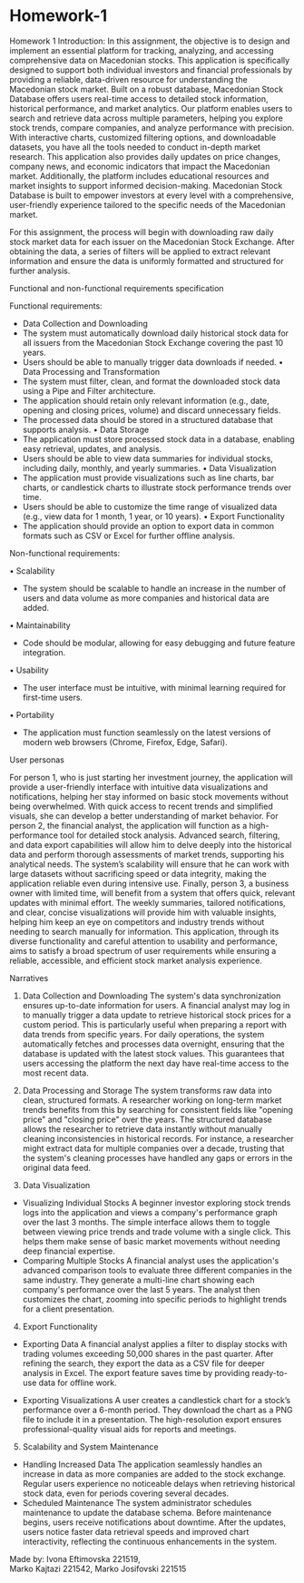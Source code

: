 # Homework-1
Homework 1
Introduction:
	In this assignment, the objective is to design and implement an essential platform for tracking, analyzing, and accessing comprehensive data on Macedonian stocks. This application is specifically designed to support both individual investors and financial professionals by providing a reliable, data-driven resource for understanding the Macedonian stock market. Built on a robust database, Macedonian Stock Database offers users real-time access to detailed stock information, historical performance, and market analytics. Our platform enables users to search and retrieve data across multiple parameters, helping you explore stock trends, compare companies, and analyze performance with precision. With interactive charts, customized filtering options, and downloadable datasets, you have all the tools needed to conduct in-depth market research. This application also provides daily updates on price changes, company news, and economic indicators that impact the Macedonian market. Additionally, the platform includes educational resources and market insights to support informed decision-making. Macedonian Stock Database is built to empower investors at every level with a comprehensive, user-friendly experience tailored to the specific needs of the Macedonian market.
 
For this assignment, the process will begin with downloading raw daily stock market data for each issuer on the Macedonian Stock Exchange. After obtaining the data, a series of filters will be applied to extract relevant information and ensure the data is uniformly formatted and structured for further analysis. 

Functional and non-functional requirements specification

Functional requirements:

 - Data Collection and Downloading
 - The system must automatically download daily historical stock data for all issuers from the Macedonian Stock Exchange covering the past 10 years.
 - Users should be able to manually trigger data downloads if needed.
•	Data Processing and Transformation
 - The system must filter, clean, and format the downloaded stock data using a Pipe and Filter architecture.
 - The application should retain only relevant information (e.g., date, opening and closing prices, volume) and discard unnecessary fields.
 - The processed data should be stored in a structured database that supports analysis.
•	Data Storage
 - The application must store processed stock data in a database, enabling easy retrieval, updates, and analysis.
 - Users should be able to view data summaries for individual stocks, including daily, monthly, and yearly summaries.
•	Data Visualization
 - The application must provide visualizations such as line charts, bar charts, or candlestick charts to illustrate stock performance trends over time.
 - Users should be able to customize the time range of visualized data (e.g., view data for 1 month, 1 year, or 10 years).
•	Export Functionality
 - The application should provide an option to export data in common formats such as CSV or Excel for further offline analysis.

Non-functional requirements:

•	Scalability
 - The system should be scalable to handle an increase in the number of users and data volume as more companies and historical data are added.

•	Maintainability
 - Code should be modular, allowing for easy debugging and future feature integration.

•	Usability
 - The user interface must be intuitive, with minimal learning required for first-time users.

•	Portability
 - The application must function seamlessly on the latest versions of modern web browsers (Chrome, Firefox, Edge, Safari).


User personas

 For person 1, who is just starting her investment journey, the application will provide a user-friendly interface with intuitive data visualizations and notifications, helping her stay informed on basic stock movements without being overwhelmed. With quick access to recent trends and simplified visuals, she can develop a better understanding of market behavior.
For person 2, the financial analyst, the application will function as a high-performance tool for detailed stock analysis. Advanced search, filtering, and data export capabilities will allow him to delve deeply into the historical data and perform thorough assessments of market trends, supporting his analytical needs. The system’s scalability will ensure that he can work with large datasets without sacrificing speed or data integrity, making the application reliable even during intensive use.
Finally, person 3, a business owner with limited time, will benefit from a system that offers quick, relevant updates with minimal effort. The weekly summaries, tailored notifications, and clear, concise visualizations will provide him with valuable insights, helping him keep an eye on competitors and industry trends without needing to search manually for information.
This application, through its diverse functionality and careful attention to usability and performance, aims to satisfy a broad spectrum of user requirements while ensuring a reliable, accessible, and efficient stock market analysis experience.

Narratives

1. Data Collection and Downloading
The system's data synchronization ensures up-to-date information for users. A financial analyst may log in to manually trigger a data update to retrieve historical stock prices for a custom period. This is particularly useful when preparing a report with data trends from specific years.
For daily operations, the system automatically fetches and processes data overnight, ensuring that the database is updated with the latest stock values. This guarantees that users accessing the platform the next day have real-time access to the most recent data.

2. Data Processing and Storage
The system transforms raw data into clean, structured formats. A researcher working on long-term market trends benefits from this by searching for consistent fields like "opening price" and "closing price" over the years. The structured database allows the researcher to retrieve data instantly without manually cleaning inconsistencies in historical records.
For instance, a researcher might extract data for multiple companies over a decade, trusting that the system's cleaning processes have handled any gaps or errors in the original data feed.

3. Data Visualization
 - Visualizing Individual Stocks
A beginner investor exploring stock trends logs into the application and views a company's performance graph over the last 3 months. The simple interface allows them to toggle between viewing price trends and trade volume with a single click. This helps them make sense of basic market movements without needing deep financial expertise.
-	Comparing Multiple Stocks
A financial analyst uses the application's advanced comparison tools to evaluate three different companies in the same industry. They generate a multi-line chart showing each company's performance over the last 5 years. The analyst then customizes the chart, zooming into specific periods to highlight trends for a client presentation.

4. Export Functionality
-	Exporting Data
A financial analyst applies a filter to display stocks with trading volumes exceeding 50,000 shares in the past quarter. After refining the search, they export the data as a CSV file for deeper analysis in Excel. The export feature saves time by providing ready-to-use data for offline work.

-	Exporting Visualizations
A user creates a candlestick chart for a stock’s performance over a 6-month period. They download the chart as a PNG file to include it in a presentation. The high-resolution export ensures professional-quality visual aids for reports and meetings.

5. Scalability and System Maintenance

-	Handling Increased Data
The application seamlessly handles an increase in data as more companies are added to the stock exchange. Regular users experience no noticeable delays when retrieving historical stock data, even for periods covering several decades.
-	Scheduled Maintenance
The system administrator schedules maintenance to update the database schema. Before maintenance begins, users receive notifications about downtime. After the updates, users notice faster data retrieval speeds and improved chart interactivity, reflecting the continuous enhancements in the system.


Made by: Ivona Eftimovska 221519,  
   Marko Kajtazi 221542, 
   Marko Josifovski 221515
